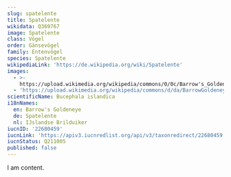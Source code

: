 ```yaml
---
slug: spatelente
title: Spatelente
wikidata: Q369767
image: Spatelente
class: Vögel
order: Gänsevögel
family: Entenvögel
species: Spatelente
wikipediaLink: 'https://de.wikipedia.org/wiki/Spatelente'
images:
  - >-
    https://upload.wikimedia.org/wikipedia/commons/0/0c/Barrow's_Goldeneye_Drake_Seedskadee_NWR_(16656643482).jpg
  - 'https://upload.wikimedia.org/wikipedia/commons/d/da/BarrowGoldeneye.jpg'
scientificName: Bucephala islandica
i18nNames:
  en: Barrow's Goldeneye
  de: Spatelente
  nl: IJslandse Brilduiker
iucnID: '22680459'
iucnLink: 'https://apiv3.iucnredlist.org/api/v3/taxonredirect/22680459'
iucnStatus: Q211005
published: false
---
```


I am content.
